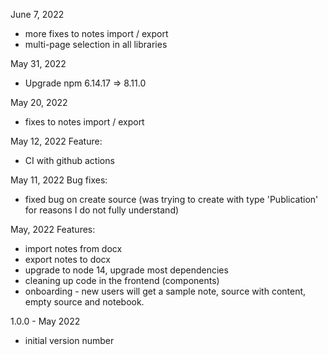 June 7, 2022
- more fixes to notes import / export
- multi-page selection in all libraries

May 31, 2022
- Upgrade npm 6.14.17 => 8.11.0

May 20, 2022
- fixes to notes import / export


May 12, 2022
Feature:
- CI with github actions

May 11, 2022
Bug fixes:
- fixed bug on create source (was trying to create with type 'Publication' for reasons I do not fully understand)

May, 2022
Features:
- import notes from docx
- export notes to docx
- upgrade to node 14, upgrade most dependencies
- cleaning up code in the frontend (components)
- onboarding - new users will get a sample note, source with content, empty source and notebook.

1.0.0 - May 2022

- initial version number
